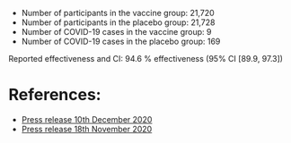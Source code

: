 * Number of participants in the vaccine group: 21,720
* Number of participants in the placebo group: 21,728
* Number of COVID-19 cases in the vaccine group: 9
* Number of COVID-19 cases in the placebo group: 169

Reported effectiveness and CI: 94.6 % effectiveness (95% CI [89.9, 97.3])

# References: 

* [Press release 10th December 2020](https://www.pfizer.com/news/press-release/press-release-detail/pfizer-and-biontech-announce-publication-results-landmark)
* [Press release 18th November 2020](https://www.pfizer.com/news/press-release/press-release-detail/pfizer-and-biontech-conclude-phase-3-study-covid-19-vaccine)

